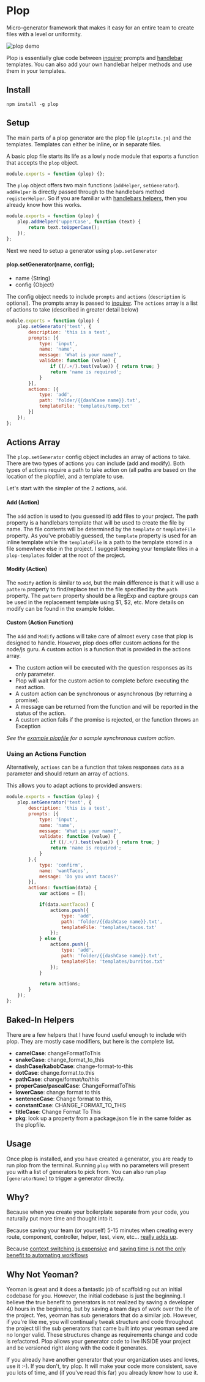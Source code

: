 Plop
======

Micro-generator framework that makes it easy for an entire team to create files with a level or uniformity.

![plop demo](http://i.imgur.com/penUFkr.gif)

Plop is essentially glue code between  [inquirer](https://github.com/SBoudrias/Inquirer.js/) prompts and [handlebar](https://github.com/wycats/handlebars.js/) templates. You can also add your own handlebar helper methods and use them in your templates.

## Install
```
npm install -g plop
```

## Setup
The main parts of a plop generator are the plop file (`plopfile.js`) and the templates. Templates can either be inline, or in separate files.

A basic plop file starts its life as a lowly node module that exports a function that accepts the `plop` object.
``` javascript
module.exports = function (plop) {};
```
The `plop` object offers two main functions (`addHelper`, `setGenerator`). `addHelper` is directly passed through to the handlebars method `registerHelper`. So if you are familiar with [handlebars helpers](http://handlebarsjs.com/expressions.html#helpers), then you already know how this works.
``` javascript
module.exports = function (plop) {
	plop.addHelper('upperCase', function (text) {
		return text.toUpperCase();
	});
};
```
Next we need to setup a generator using `plop.setGenerator`
#### plop.setGenerator(name, config);
- name {String}
- config {Object}

The config object needs to include `prompts` and `actions` (`description` is optional). The prompts array is passed to [inquirer](https://github.com/SBoudrias/Inquirer.js/#objects). The `actions` array is a list of actions to take (described in greater detail below)

``` javascript
module.exports = function (plop) {
    plop.setGenerator('test', {
		description: 'this is a test',
		prompts: [{
			type: 'input',
			name: 'name',
			message: 'What is your name?',
			validate: function (value) {
				if ((/.+/).test(value)) { return true; }
				return 'name is required';
			}
		}],
		actions: [{
			type: 'add',
			path: 'folder/{{dashCase name}}.txt',
			templateFile: 'templates/temp.txt'
		}]
	});
};
```
## Actions Array
The `plop.setGenerator` config object includes an array of actions to take. There are two types of actions you can include (add and modify). Both types of actions require a path to take action on (all paths are based on the location of the plopfile), and a template to use.

Let's start with the simpler of the 2 actions, `add`.

#### Add (Action)
The `add` action is used to (you guessed it) add files to your project. The path property is a handlebars template that will be used to create the file by name. The file contents will be determined by the `template` or `templateFile` property. As you've probably guessed, the `template` property is used for an inline template while the `templateFile` is a path to the template stored in a file somewhere else in the project. I suggest keeping your template files in a `plop-templates` folder at the root of the project.

#### Modify (Action)
The `modify` action is similar to `add`, but the main difference is that it will use a `pattern` property to find/replace text in the file specified by the `path` property. The `pattern` property should be a RegExp and capture groups can be used in the replacement template using $1, $2, etc. More details on modify can be found in the example folder.

#### Custom (Action Function)
The `Add` and `Modify` actions will take care of almost every case that plop is designed to handle. However, plop does offer custom actions for the node/js guru. A custom action is a function that is provided in the actions array.
 - The custom action will be executed with the question responses as its only parameter.
 - Plop will wait for the custom action to complete before executing the next action.
 - A custom action can be synchronous or asynchronous (by returning a promise).
 - A message can be returned from the function and will be reported in the status of the action.
 - A custom action fails if the promise is rejected, or the function throws an Exception

_See the [example plopfile](https://github.com/amwmedia/plop/blob/master/example/plopfile.js) for a sample synchronous custom action._

### Using an Actions Function
Alternatively, `actions` can be a function that takes responses `data` as a parameter and should return an array of actions.

This allows you to adapt actions to provided answers:

``` javascript
module.exports = function (plop) {
    plop.setGenerator('test', {
		description: 'this is a test',
		prompts: [{
			type: 'input',
			name: 'name',
			message: 'What is your name?',
			validate: function (value) {
				if ((/.+/).test(value)) { return true; }
				return 'name is required';
			}
		},{
			type: 'confirm',
			name: 'wantTacos',
			message: 'Do you want tacos?'
		}],
		actions: function(data) {
			var actions = [];

			if(data.wantTacos) {
				actions.push({
					type: 'add',
					path: 'folder/{{dashCase name}}.txt',
					templateFile: 'templates/tacos.txt'
				});
			} else {
				actions.push({
					type: 'add',
					path: 'folder/{{dashCase name}}.txt',
					templateFile: 'templates/burritos.txt'
				});
			}

			return actions;
		}
	});
};
```

## Baked-In Helpers
There are a few helpers that I have found useful enough to include with plop. They are mostly case modifiers, but here is the complete list.

- **camelCase**: changeFormatToThis
- **snakeCase**: change_format_to_this
- **dashCase/kabobCase**: change-format-to-this
- **dotCase**: change.format.to.this
- **pathCase**: change/format/to/this
- **properCase/pascalCase**: ChangeFormatToThis
- **lowerCase**: change format to this
- **sentenceCase**: Change format to this,
- **constantCase**: CHANGE_FORMAT_TO_THIS
- **titleCase**: Change Format To This
- **pkg**: look up a property from a package.json file in the same folder as the plopfile.

## Usage
Once plop is installed, and you have created a generator, you are ready to run plop from the terminal. Running `plop` with no parameters will present you with a list of generators to pick from. You can also run `plop [generatorName]` to trigger a generator directly.

## Why?
Because when you create your boilerplate separate from your code, you naturally put more time and thought into it.

Because saving your team (or yourself) 5-15 minutes when creating every route, component, controller, helper, test, view, etc... [really adds up](https://xkcd.com/1205/).

Because [context switching is expensive](http://www.petrikainulainen.net/software-development/processes/the-cost-of-context-switching/) and [saving time is not the only benefit to automating workflows](https://medium.com/@kentcdodds/an-argument-for-automation-fce8394c14e2)

## Why Not Yeoman?
Yeoman is great and it does a fantastic job of scaffolding out an initial codebase for you. However, the initial codebase is just the beginning. I believe the true benefit to generators is not realized by saving a developer 40 hours in the beginning, but by saving a team days of work over the life of the project. Yes, yeoman has sub generators that do a similar job. However, if you're like me, you will continually tweak structure and code throughout the project till the sub generators that came built into your yeoman seed are no longer valid. These structures change as requirements change and code is refactored. Plop allows your generator code to live INSIDE your project and be versioned right along with the code it generates.

If you already have another generator that your organization uses and loves, use it :-). If you don't, try plop. It will make your code more consistent, save you lots of time, and (if you've read this far) you already know how to use it.

